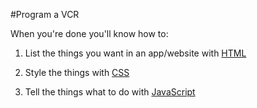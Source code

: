 #Program a VCR

When you're done you'll know how to:

1. List the things you want in an app/website with [HTML](https://www.w3schools.com/TAgs/)

2. Style the things with [CSS](https://developer.mozilla.org/en-US/docs/Web/CSS/Reference#Keyword_index)

3. Tell the things what to do with [JavaScript](https://developer.mozilla.org/en-US/docs/Web/JavaScript/Reference)

